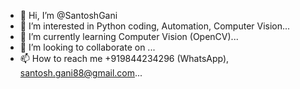 - 👋 Hi, I’m @SantoshGani
- 👀 I’m interested in Python coding, Automation, Computer Vision...
- 🌱 I’m currently learning Computer Vision (OpenCV)...
- 💞️ I’m looking to collaborate on ...
- 📫 How to reach me +919844234296 (WhatsApp), santosh.gani88@gmail.com...

<!---
SantoshGani/SantoshGani is a ✨ special ✨ repository because its `README.md` (this file) appears on your GitHub profile.
You can click the Preview link to take a look at your changes.
--->
